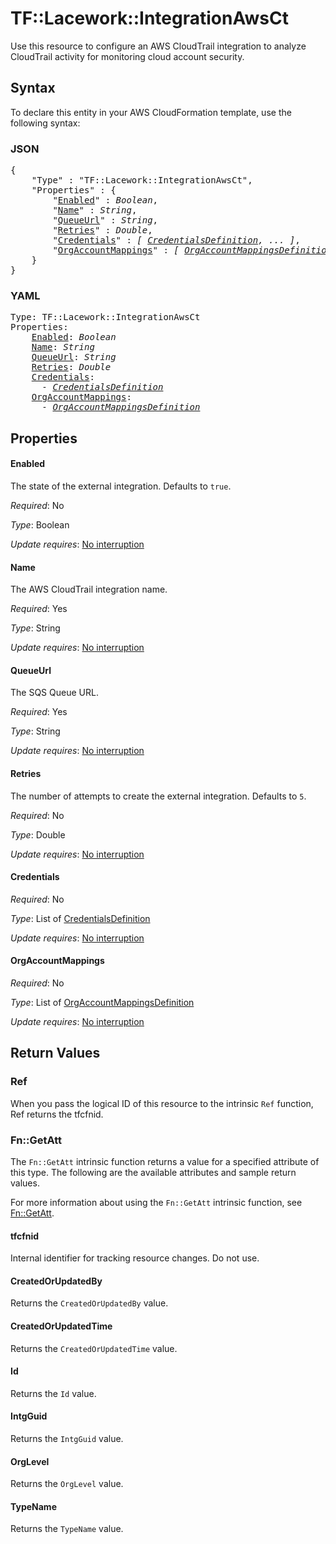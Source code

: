 # TF::Lacework::IntegrationAwsCt

Use this resource to configure an AWS CloudTrail integration to analyze CloudTrail
activity for monitoring cloud account security.

## Syntax

To declare this entity in your AWS CloudFormation template, use the following syntax:

### JSON

<pre>
{
    "Type" : "TF::Lacework::IntegrationAwsCt",
    "Properties" : {
        "<a href="#enabled" title="Enabled">Enabled</a>" : <i>Boolean</i>,
        "<a href="#name" title="Name">Name</a>" : <i>String</i>,
        "<a href="#queueurl" title="QueueUrl">QueueUrl</a>" : <i>String</i>,
        "<a href="#retries" title="Retries">Retries</a>" : <i>Double</i>,
        "<a href="#credentials" title="Credentials">Credentials</a>" : <i>[ <a href="credentialsdefinition.md">CredentialsDefinition</a>, ... ]</i>,
        "<a href="#orgaccountmappings" title="OrgAccountMappings">OrgAccountMappings</a>" : <i>[ <a href="orgaccountmappingsdefinition.md">OrgAccountMappingsDefinition</a>, ... ]</i>
    }
}
</pre>

### YAML

<pre>
Type: TF::Lacework::IntegrationAwsCt
Properties:
    <a href="#enabled" title="Enabled">Enabled</a>: <i>Boolean</i>
    <a href="#name" title="Name">Name</a>: <i>String</i>
    <a href="#queueurl" title="QueueUrl">QueueUrl</a>: <i>String</i>
    <a href="#retries" title="Retries">Retries</a>: <i>Double</i>
    <a href="#credentials" title="Credentials">Credentials</a>: <i>
      - <a href="credentialsdefinition.md">CredentialsDefinition</a></i>
    <a href="#orgaccountmappings" title="OrgAccountMappings">OrgAccountMappings</a>: <i>
      - <a href="orgaccountmappingsdefinition.md">OrgAccountMappingsDefinition</a></i>
</pre>

## Properties

#### Enabled

The state of the external integration. Defaults to `true`.

_Required_: No

_Type_: Boolean

_Update requires_: [No interruption](https://docs.aws.amazon.com/AWSCloudFormation/latest/UserGuide/using-cfn-updating-stacks-update-behaviors.html#update-no-interrupt)

#### Name

The AWS CloudTrail integration name.

_Required_: Yes

_Type_: String

_Update requires_: [No interruption](https://docs.aws.amazon.com/AWSCloudFormation/latest/UserGuide/using-cfn-updating-stacks-update-behaviors.html#update-no-interrupt)

#### QueueUrl

The SQS Queue URL.

_Required_: Yes

_Type_: String

_Update requires_: [No interruption](https://docs.aws.amazon.com/AWSCloudFormation/latest/UserGuide/using-cfn-updating-stacks-update-behaviors.html#update-no-interrupt)

#### Retries

The number of attempts to create the external integration. Defaults to `5`.

_Required_: No

_Type_: Double

_Update requires_: [No interruption](https://docs.aws.amazon.com/AWSCloudFormation/latest/UserGuide/using-cfn-updating-stacks-update-behaviors.html#update-no-interrupt)

#### Credentials

_Required_: No

_Type_: List of <a href="credentialsdefinition.md">CredentialsDefinition</a>

_Update requires_: [No interruption](https://docs.aws.amazon.com/AWSCloudFormation/latest/UserGuide/using-cfn-updating-stacks-update-behaviors.html#update-no-interrupt)

#### OrgAccountMappings

_Required_: No

_Type_: List of <a href="orgaccountmappingsdefinition.md">OrgAccountMappingsDefinition</a>

_Update requires_: [No interruption](https://docs.aws.amazon.com/AWSCloudFormation/latest/UserGuide/using-cfn-updating-stacks-update-behaviors.html#update-no-interrupt)

## Return Values

### Ref

When you pass the logical ID of this resource to the intrinsic `Ref` function, Ref returns the tfcfnid.

### Fn::GetAtt

The `Fn::GetAtt` intrinsic function returns a value for a specified attribute of this type. The following are the available attributes and sample return values.

For more information about using the `Fn::GetAtt` intrinsic function, see [Fn::GetAtt](https://docs.aws.amazon.com/AWSCloudFormation/latest/UserGuide/intrinsic-function-reference-getatt.html).

#### tfcfnid

Internal identifier for tracking resource changes. Do not use.

#### CreatedOrUpdatedBy

Returns the <code>CreatedOrUpdatedBy</code> value.

#### CreatedOrUpdatedTime

Returns the <code>CreatedOrUpdatedTime</code> value.

#### Id

Returns the <code>Id</code> value.

#### IntgGuid

Returns the <code>IntgGuid</code> value.

#### OrgLevel

Returns the <code>OrgLevel</code> value.

#### TypeName

Returns the <code>TypeName</code> value.

